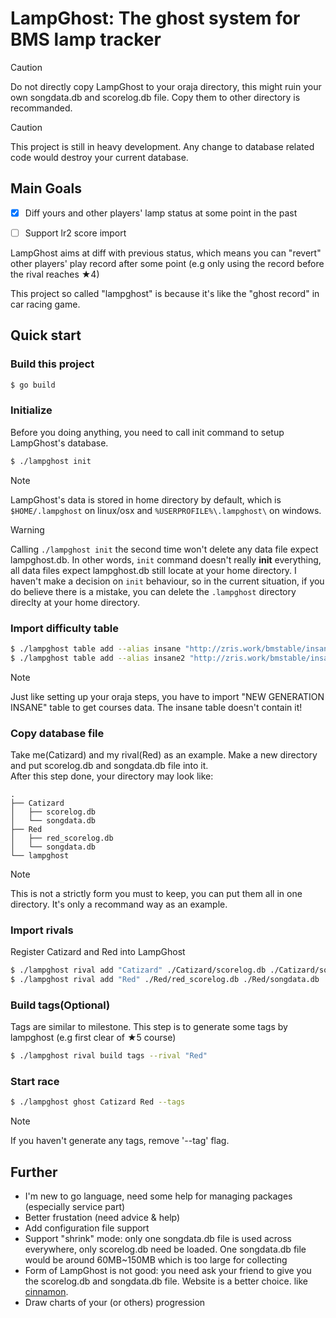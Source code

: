 # LampGhost: The ghost system for BMS lamp tracker

> [!CAUTION]
> Do not directly copy LampGhost to your oraja directory, this might ruin your own songdata.db and scorelog.db file. Copy them to other directory is recommanded.

> [!CAUTION]
> This project is still in heavy development. Any change to database related code would destroy your current database.

## Main Goals

- [x] Diff yours and other players' lamp status at some point in the past
- [ ] Support lr2 score import


LampGhost aims at diff with previous status, which means you can "revert" other players' play record after some point (e.g only using the record before the rival reaches ★4)

This project so called "lampghost" is because it's like the "ghost record" in car racing game. 

## Quick start

### Build this project

```bash
$ go build
```

### Initialize

Before you doing anything, you need to call init command to setup LampGhost's database.

```bash
$ ./lampghost init
```

> [!NOTE]
> LampGhost's data is stored in home directory by default, which is `$HOME/.lampghost` on linux/osx and `%USERPROFILE%\.lampghost\` on windows.  

> [!WARNING]
> Calling `./lampghost init` the second time won't delete any data file expect lampghost.db. In other words, `init` command doesn't really **init** everything, all data files expect lampghost.db still locate at your home directory. I haven't make a decision on `init` behaviour, so in the current situation, if you do believe there is a mistake, you can delete the `.lampghost` directory direclty at your home directory.

### Import difficulty table

```bash
$ ./lampghost table add --alias insane "http://zris.work/bmstable/insane/insane_header.json"
$ ./lampghost table add --alias insane2 "http://zris.work/bmstable/insane2/insane_header.json"
```

> [!NOTE]
> Just like setting up your oraja steps, you have to import "NEW GENERATION INSANE" table to get courses data. The insane table doesn't contain it!

### Copy database file

Take me(Catizard) and my rival(Red) as an example. Make a new directory and put scorelog.db and songdata.db file into it.  
After this step done, your directory may look like:
```
.
├── Catizard
│   ├── scorelog.db
│   └── songdata.db
├── Red
│   ├── red_scorelog.db
│   └── songdata.db
└── lampghost
```

> [!NOTE]
> This is not a strictly form you must to keep, you can put them all in one directory. It's only a recommand way as an example.

### Import rivals

Register Catizard and Red into LampGhost

```bash
$ ./lampghost rival add "Catizard" ./Catizard/scorelog.db ./Catizard/songdata.db
$ ./lampghost rival add "Red" ./Red/red_scorelog.db ./Red/songdata.db
```

### Build tags(Optional)

Tags are similar to milestone. This step is to generate some tags by lampghost (e.g first clear of ★5 course)

```bash
$ ./lampghost rival build tags --rival "Red"
```

### Start race

```bash
$ ./lampghost ghost Catizard Red --tags
```

> [!NOTE]
> If you haven't generate any tags, remove '--tag' flag.

## Further

- I'm new to go language, need some help for managing packages (especially service part)
- Better frustation (need advice & help)
- Add configuration file support
- Support "shrink" mode: only one songdata.db file is used across everywhere, only scorelog.db need be loaded. One songdata.db file would be around 60MB~150MB which is too large for collecting
- Form of LampGhost is not good: you need ask your friend to give you the scorelog.db and songdata.db file. Website is a better choice. like [cinnamon](http://cinnamon.link).
- Draw charts of your (or others) progression